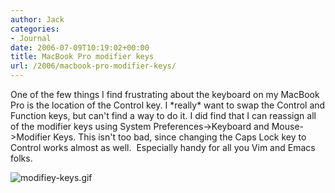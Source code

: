 ```yaml
---
author: Jack
categories:
- Journal
date: 2006-07-09T10:19:02+00:00
title: MacBook Pro modifier keys
url: /2006/macbook-pro-modifier-keys/
---
```


One of the few things I find frustrating about the keyboard on my MacBook Pro is the location of the Control key. I \*really\* want to swap the Control and Function keys, but can't find a way to do it. I did find that I can reassign all of the modifier keys using System Preferences->Keyboard and Mouse->Modifier Keys. This isn't too bad, since changing the Caps Lock key to Control works almost as well.&nbsp; Especially handy for all you Vim and Emacs folks. 

<img id="image1288" src="https://www.baty.net/files/modifiey-keys.gif" alt="modifiey-keys.gif" />